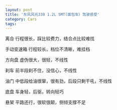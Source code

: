 ```yaml
---
layout: post
title: '东风风光330 1.2L 5MT(面包车）驾驶感受'
category: Cars
tags: 
---
```


离合
行程很长，踩比较费力，结合点比较难找

手动变速箱
行程较长，档位不清晰，难挂档

方向盘
虚伪很大，很轻，不线性

刹车
前半段刹不住，没信心，不线性

油门
中低段给油很窜，很有劲，后段只剩干吼，不线性

底盘
车身轻，后驱，转向轻巧

悬架
平路还行，很软很颠，侧倾支撑不足
